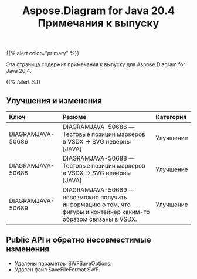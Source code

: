 ﻿---
title: Aspose.Diagram for Java 20.4 Примечания к выпуску
type: docs
weight: 40
url: /ru/java/aspose-diagram-for-java-20-4-release-notes/
---
{{% alert color="primary" %}} 

Эта страница содержит примечания к выпуску для Aspose.Diagram for Java 20.4.

{{% /alert %}} 
## **Улучшения и изменения**

|**Ключ**|**Резюме**|**Категория**|
|:- |:- |:- |
|DIAGRAMJAVA-50686|DIAGRAMJAVA-50686 — Тестовые позиции маркеров в VSDX -> SVG неверны [JAVA]|Улучшение|
|DIAGRAMJAVA-50688|DIAGRAMJAVA-50688 — Тестовые позиции маркеров в VSDX -> SVG неверны [JAVA]|Улучшение|
|DIAGRAMJAVA-50689|DIAGRAMJAVA-50689 — невозможно получить информацию о том, что фигуры и контейнер каким-то образом связаны в VSDX.|Улучшение|
## **Public API и обратно несовместимые изменения**
- Удалены параметры SWFSaveOptions.
- Удален файл SaveFileFormat.SWF.
